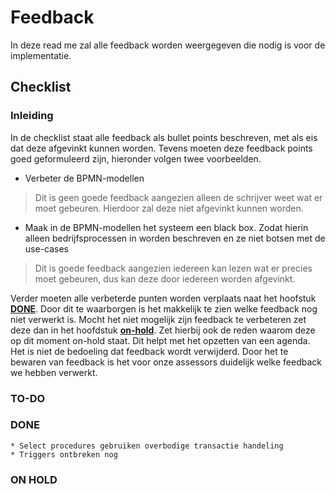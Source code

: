 # Feedback 
In deze read me zal alle feedback worden weergegeven die nodig is voor de implementatie.  

## Checklist 

### Inleiding
In de checklist staat alle feedback als bullet points beschreven, met als eis dat deze afgevinkt kunnen worden. Tevens moeten deze feedback points goed geformuleerd zijn, hieronder volgen twee voorbeelden. 

* Verbeter de BPMN-modellen 
> Dit is geen goede feedback aangezien alleen de schrijver weet wat er moet gebeuren. Hierdoor zal deze niet afgevinkt kunnen worden. 

* Maak in de BPMN-modellen het systeem een black box. Zodat hierin alleen bedrijfsprocessen in worden beschreven en ze niet botsen met de use-cases
> Dit is goede feedback aangezien iedereen kan lezen wat er precies moet gebeuren, dus kan deze door iedereen worden afgevinkt.

Verder moeten alle verbeterde punten worden verplaats naat het hoofstuk **[DONE](#DONE)**. Door dit te waarborgen is het makkelijk te zien welke feedback nog niet verwerkt is. 
Mocht het niet mogelijk zijn feedback te verbeteren zet deze dan in het hoofdstuk **[on-hold](#on-hold)**. Zet hierbij ook de reden waarom deze op dit moment on-hold staat. Dit helpt met het opzetten van een agenda. 
Het is niet de bedoeling dat feedback wordt verwijderd. Door het te bewaren van feedback is het voor onze assessors duidelijk welke feedback we hebben verwerkt. 

### TO-DO

### DONE
	* Select procedures gebruiken overbodige transactie handeling
	* Triggers ontbreken nog 

### ON HOLD
 